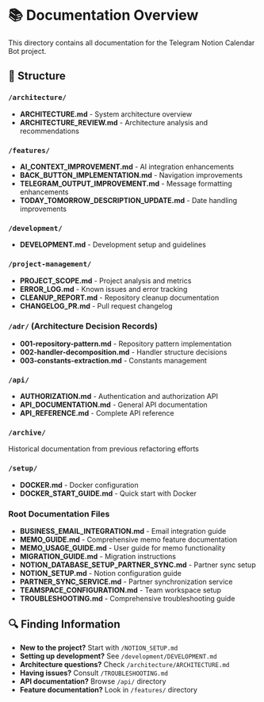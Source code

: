 # 📚 Documentation Overview

This directory contains all documentation for the Telegram Notion Calendar Bot project.

## 📁 Structure

### `/architecture/`
- **ARCHITECTURE.md** - System architecture overview
- **ARCHITECTURE_REVIEW.md** - Architecture analysis and recommendations

### `/features/`
- **AI_CONTEXT_IMPROVEMENT.md** - AI integration enhancements
- **BACK_BUTTON_IMPLEMENTATION.md** - Navigation improvements
- **TELEGRAM_OUTPUT_IMPROVEMENT.md** - Message formatting enhancements
- **TODAY_TOMORROW_DESCRIPTION_UPDATE.md** - Date handling improvements

### `/development/`
- **DEVELOPMENT.md** - Development setup and guidelines

### `/project-management/`
- **PROJECT_SCOPE.md** - Project analysis and metrics
- **ERROR_LOG.md** - Known issues and error tracking
- **CLEANUP_REPORT.md** - Repository cleanup documentation
- **CHANGELOG_PR.md** - Pull request changelog

### `/adr/` (Architecture Decision Records)
- **001-repository-pattern.md** - Repository pattern implementation
- **002-handler-decomposition.md** - Handler structure decisions
- **003-constants-extraction.md** - Constants management

### `/api/`
- **AUTHORIZATION.md** - Authentication and authorization API
- **API_DOCUMENTATION.md** - General API documentation
- **API_REFERENCE.md** - Complete API reference

### `/archive/`
Historical documentation from previous refactoring efforts

### `/setup/`
- **DOCKER.md** - Docker configuration
- **DOCKER_START_GUIDE.md** - Quick start with Docker

### Root Documentation Files
- **BUSINESS_EMAIL_INTEGRATION.md** - Email integration guide
- **MEMO_GUIDE.md** - Comprehensive memo feature documentation
- **MEMO_USAGE_GUIDE.md** - User guide for memo functionality
- **MIGRATION_GUIDE.md** - Migration instructions
- **NOTION_DATABASE_SETUP_PARTNER_SYNC.md** - Partner sync setup
- **NOTION_SETUP.md** - Notion configuration guide
- **PARTNER_SYNC_SERVICE.md** - Partner synchronization service
- **TEAMSPACE_CONFIGURATION.md** - Team workspace setup
- **TROUBLESHOOTING.md** - Comprehensive troubleshooting guide

## 🔍 Finding Information

- **New to the project?** Start with `/NOTION_SETUP.md`
- **Setting up development?** See `/development/DEVELOPMENT.md`
- **Architecture questions?** Check `/architecture/ARCHITECTURE.md`
- **Having issues?** Consult `/TROUBLESHOOTING.md`
- **API documentation?** Browse `/api/` directory
- **Feature documentation?** Look in `/features/` directory
